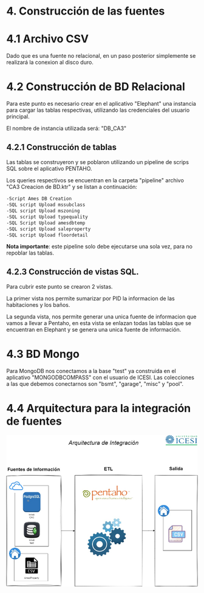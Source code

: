 # 4. Construcción de las fuentes

# 4.1 Archivo CSV

Dado que es una fuente no relacional, en un paso posterior simplemente se realizará la conexion al disco duro.

# 4.2 Construcción de BD Relacional

Para este punto es necesario crear en el aplicativo "Elephant" una instancia para cargar las tablas respectivas, utilizando las credenciales del usuario principal.

El nombre de instancia utilizada será: "DB_CA3"

## 4.2.1 Construcción de tablas

Las tablas se construyeron y se poblaron utilizando un pipeline de scrips SQL sobre el aplicativo PENTAHO.

Los queries respectivos se encuentran en la carpeta "pipeline" archivo "CA3 Creacion de BD.ktr" y se listan a continuación:

    -Script Ames DB Creation
    -SQL script Upload mssubclass
    -SQL script Upload mszoning
    -SQL script Upload typequality
    -SQL Script Upload amesdbtemp
    -SQL script Upload saleproperty
    -SQL script Upload floordetail

**Nota importante**: este pipeline solo debe ejecutarse una sola vez, para no repoblar las tablas.

## 4.2.3 Construcción de vistas SQL.

Para cubrir este punto se crearon 2 vistas.

La primer vista nos permite sumarizar por PID la informacion de las habitaciones y los baños.

La segunda vista, nos permite generar una unica fuente de informacion que vamos a llevar a Pentaho, en esta vista se enlazan todas las tablas que se encuentran en Elephant y se genera una unica fuente de información.

# 4.3 BD Mongo 

Para MongoDB nos conectamos a la base "test" ya construida en el aplicativo "MONGODBCOMPASS" con el usuario de ICESI.  Las colecciones a las que debemos conectarnos son "bsmt", "garage", "misc" y "pool".

# 4.4 Arquitectura para la integración de fuentes

![Arquitectura de integración ETL AMES](imagenes/arquitectura_diagrama.jpg)









